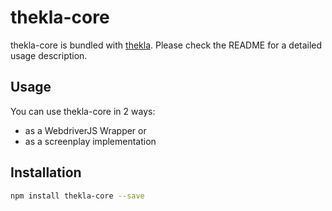 # thekla-core

thekla-core is bundled with [thekla](https://github.com/andy-schulz/thekla). Please check the README for a detailed usage description.

## Usage

You can use thekla-core in 2 ways:

* as a WebdriverJS Wrapper or
* as a screenplay implementation

## Installation

```sh
npm install thekla-core --save
```
